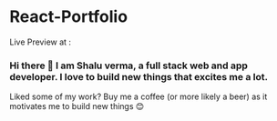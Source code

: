 # React-Portfolio 

Live Preview at : 

### Hi there 👋 I am Shalu verma, a full stack web and app developer. I love to build new things that excites me a lot.



Liked some of my work? Buy me a coffee (or more likely a beer) as it motivates me to build new things 😊


